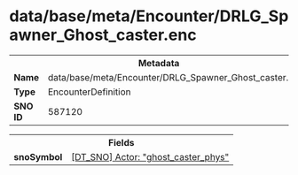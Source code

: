 <h1>data/base/meta/Encounter/DRLG_Spawner_Ghost_caster.enc</h1><table><tr><th colspan="100%">Metadata</th></tr><tr><td><b>Name</b></td><td>data/base/meta/Encounter/DRLG_Spawner_Ghost_caster.enc</td></tr><tr><td><b>Type</b></td><td>EncounterDefinition</td></tr><tr><td><b>SNO ID</b></td><td>587120</td></tr></table>

<table><tr><th colspan="100%">Fields</th></tr><tr><td><b>snoSymbol</b></td><td><a href="..\Actor\ghost_caster_phys.acr">[DT_SNO] Actor: "ghost_caster_phys"</a></td></tr></table>

